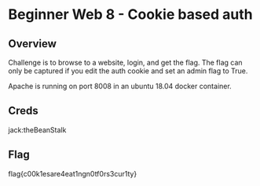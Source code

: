 # Beginner Web 8 - Cookie based auth

## Overview 

Challenge is to browse to a website, login, and get the flag. The flag can only be captured if you edit the auth cookie and set an admin flag to True.

Apache is running on port 8008 in an ubuntu 18.04 docker container.

## Creds

jack:theBeanStalk

## Flag

flag{c00k1esare4eat1ngn0tf0rs3cur1ty}